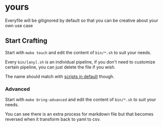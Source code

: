 # yours

Everyfile will be gitignored by default so that you can be creative about your own use case

## Start Crafting

Start with `make touch` and edit the content of `bin/*.sh` to suit your needs.

Every `bin/[any].sh` is an individual pipeline, if you don't need to customize certain pipeline, you can just delete the file if you wish.

The name should match with [scripts in default](../default/bin) though.

### Advanced

Start with `make bring-advanced` and edit the content of `bin/*.sh` to suit your needs.

You can see there is an extra process for markdown file but that becomes reversed when it transform back to yaml to csv.

